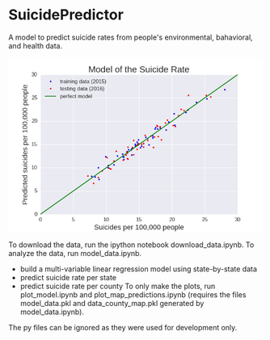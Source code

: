 # SuicidePredictor

A model to predict suicide rates from people's environmental, bahavioral, and health data.

<p align='center'>
<img src='SuicidePred_model.png' width='650'>
</p>


To download the data, run the ipython notebook download_data.ipynb.
To analyze the data, run model_data.ipynb.
  * build a multi-variable linear regression model using state-by-state data
  * predict suicide rate per state
  * predict suicide rate per county
To only make the plots, run plot_model.ipynb and plot_map_predictions.ipynb (requires the files model_data.pkl and data_county_map.pkl generated by model_data.ipynb).

The py files can be ignored as they were used for development only.
